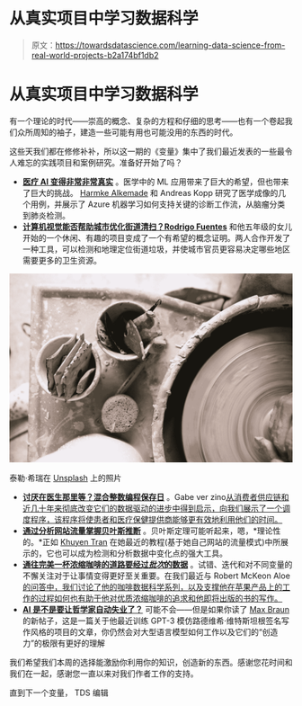 # 从真实项目中学习数据科学

> 原文：<https://towardsdatascience.com/learning-data-science-from-real-world-projects-b2a174bf1db2>

# 从真实项目中学习数据科学

有一个理论的时代——崇高的概念、复杂的方程和仔细的思考——也有一个卷起我们众所周知的袖子，建造一些可能有用也可能没用的东西的时代。

这些天我们都在修修补补，所以这一期的《变量》集中了我们最近发表的一些最令人难忘的实践项目和案例研究。准备好开始了吗？

*   [**医疗 AI 变得非常非常真实**](/medical-imaging-with-azure-machine-learning-b5acfd772dd5) 。医学中的 ML 应用带来了巨大的希望，但也带来了巨大的挑战。 [Harmke Alkemade](https://medium.com/u/e499e9f890d9?source=post_page-----b2a174bf1db2--------------------------------) 和 Andreas Kopp 研究了医学成像的几个用例，并展示了 Azure 机器学习如何支持关键的诊断工作流，从脑瘤分类到肺炎检测。
*   [**计算机视觉能否帮助城市优化街道清扫？Rodrigo Fuentes**](/garbage-route-optimization-using-computer-vision-object-detection-17a217d5582d) 和他五年级的女儿开始的一个休闲、有趣的项目变成了一个有希望的概念证明。两人合作开发了一种工具，可以检测和地理定位街道垃圾，并使城市官员更容易决定哪些地区需要更多的卫生资源。

![](img/046e92ed175ef589a3e92a254ade6e00.png)

泰勒·希瑞在 [Unsplash](https://unsplash.com?utm_source=medium&utm_medium=referral) 上的照片

*   [**讨厌在医生那里等？混合整数编程保存日**](/optimizing-patient-scheduling-dfad022b1614) 。Gabe ver zino[从消费者供应链和近几十年来彻底改变它们的数据驱动的进步中得到启示，向我们展示了一个调度程序，该程序将使患者和医疗保健提供商能够更有效地利用他们的时间。](https://medium.com/u/b4abbbfdcbbb?source=post_page-----b2a174bf1db2--------------------------------)
*   [**通过分析网站流量掌握贝叶斯推断**](/detect-change-points-with-bayesian-inference-and-pymc3-3b4f3ae6b9bb) 。贝叶斯定理可能听起来，嗯，*理论性的。*正如 [Khuyen Tran](https://medium.com/u/84a02493194a?source=post_page-----b2a174bf1db2--------------------------------) 在她最近的教程(基于她自己网站的流量模式)中所展示的，它也可以成为检测和分析数据中变化点的强大工具。
*   [**通往完美一杯浓缩咖啡的道路要经过*批次*的数据**](/you-have-to-be-curious-and-follow-the-rabbit-even-when-others-tell-you-no-451fb30df268) 。试错、迭代和对不同变量的不懈关注对于让事情变得更好至关重要。在我们最近与 Robert McKeon Aloe[的问答中，我们讨论了他的咖啡数据科学系列，以及支撑他在苹果产品上的工作的过程如何也有助于他对优质浓缩咖啡的追求和他即将出版的书的写作。](https://medium.com/u/ae592466d35f?source=post_page-----b2a174bf1db2--------------------------------)
*   [**AI 是不是要让哲学家自动失业了？**](/i-made-an-ai-read-wittgenstein-then-told-it-to-play-philosopher-ac730298098) 可能不会——但是如果你读了 [Max Braun](https://medium.com/u/8f868a9e8f17?source=post_page-----b2a174bf1db2--------------------------------) 的新帖子，这是一篇关于他最近训练 GPT-3 模仿路德维希·维特斯坦根签名写作风格的项目的文章，你仍然会对大型语言模型如何工作以及它们的“创造力”的极限有更好的理解

我们希望我们本周的选择能激励你利用你的知识，创造新的东西。感谢您花时间和我们在一起，感谢您一直以来对我们作者工作的支持。

直到下一个变量，
TDS 编辑